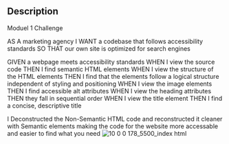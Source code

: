 # <Your-Project-Title>


## Description


Moduel 1 Challenge 

  AS A marketing agency
I WANT a codebase that follows accessibility standards
SO THAT our own site is optimized for search engines
  
  GIVEN a webpage meets accessibility standards
WHEN I view the source code
THEN I find semantic HTML elements
WHEN I view the structure of the HTML elements
THEN I find that the elements follow a logical structure independent of styling and positioning
WHEN I view the image elements
THEN I find accessible alt attributes
WHEN I view the heading attributes
THEN they fall in sequential order
WHEN I view the title element
THEN I find a concise, descriptive title

I Deconstructed the Non-Semantic HTML code and reconstructed it cleaner with Semantic elements making the code for the website more accessable and easier to find what you need
![10 0 0 178_5500_index html](https://github.com/floormoss/Horiseon/assets/131512924/f5038087-0148-4614-8277-e06f3d66b755)
